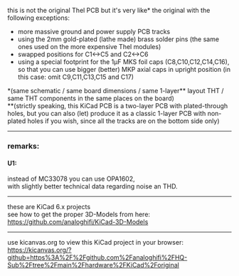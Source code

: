 this is not the original Thel PCB but it's very like\* the original with the following exceptions:  
* more massive ground and power supply PCB tracks  
* using the 2mm gold-plated (lathe made) brass solder pins (the same ones used on the more expensive Thel modules)
* swapped positions for C1<->C5 and C2<->C6
* using a special footprint for the 1µF MKS foil caps (C8,C10,C12,C14,C16), so that you can use bigger (better) MKP axial caps in upright position (in this case: omit C9,C11,C13,C15 and C17)
  
\*(same schematic / same board dimensions / same 1-layer\** layout THT / same THT components in the same places on the board)  
\**(strictly speaking, this KiCad PCB is a two-layer PCB with plated-through holes, but you can also (let) produce it as a classic 1-layer PCB with non-plated holes if you wish, since all the tracks are on the bottom side only)  
    
----  
  
### remarks:  
#### U1:  
instead of MC33078 you can use OPA1602,  
with slightly better technical data regarding noise an THD.
  
----  
  
these are KiCad 6.x projects  
see how to get the proper 3D-Models from here: https://github.com/analoghifi/KiCad-3D-Models


  
----  
  
use kicanvas.org to view this KiCad project in your browser:  
https://kicanvas.org/?github=https%3A%2F%2Fgithub.com%2Fanaloghifi%2FHQ-Sub%2Ftree%2Fmain%2Fhardware%2FKiCad%2Foriginal  

